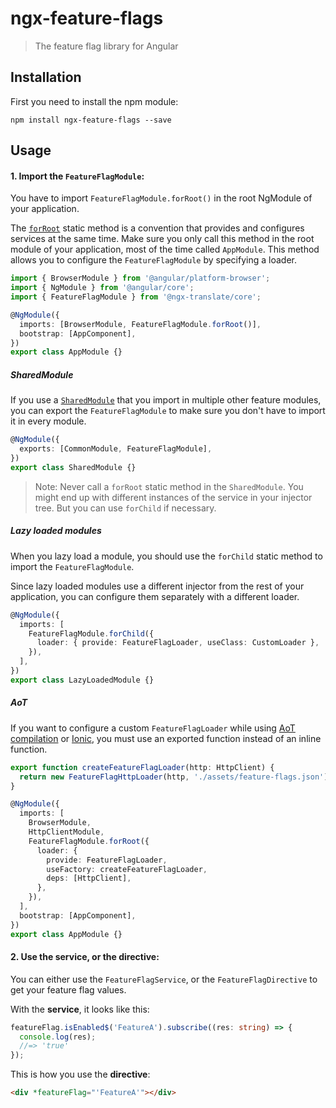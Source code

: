 # ngx-feature-flags

> The feature flag library for Angular

## Installation

First you need to install the npm module:

```
npm install ngx-feature-flags --save
```

## Usage

#### 1. Import the `FeatureFlagModule`:

You have to import `FeatureFlagModule.forRoot()` in the root NgModule of your application.

The [`forRoot`](https://angular.io/api/router/RouterModule#forroot) static method is a convention that provides and configures services at the same time.
Make sure you only call this method in the root module of your application, most of the time called `AppModule`.
This method allows you to configure the `FeatureFlagModule` by specifying a loader.

```ts
import { BrowserModule } from '@angular/platform-browser';
import { NgModule } from '@angular/core';
import { FeatureFlagModule } from '@ngx-translate/core';

@NgModule({
  imports: [BrowserModule, FeatureFlagModule.forRoot()],
  bootstrap: [AppComponent],
})
export class AppModule {}
```

##### SharedModule

If you use a [`SharedModule`](https://angular.io/guide/sharing-ngmodules) that you import in multiple other feature modules,
you can export the `FeatureFlagModule` to make sure you don't have to import it in every module.

```ts
@NgModule({
  exports: [CommonModule, FeatureFlagModule],
})
export class SharedModule {}
```

> Note: Never call a `forRoot` static method in the `SharedModule`. You might end up with different instances of the service in your injector tree. But you can use `forChild` if necessary.

##### Lazy loaded modules

When you lazy load a module, you should use the `forChild` static method to import the `FeatureFlagModule`.

Since lazy loaded modules use a different injector from the rest of your application, you can configure them separately with a different loader.

```ts
@NgModule({
  imports: [
    FeatureFlagModule.forChild({
      loader: { provide: FeatureFlagLoader, useClass: CustomLoader },
    }),
  ],
})
export class LazyLoadedModule {}
```

##### AoT

If you want to configure a custom `FeatureFlagLoader` while using [AoT compilation](https://angular.io/docs/ts/latest/cookbook/aot-compiler.html) or [Ionic](http://ionic.io/), you must use an exported function instead of an inline function.

```ts
export function createFeatureFlagLoader(http: HttpClient) {
  return new FeatureFlagHttpLoader(http, './assets/feature-flags.json');
}

@NgModule({
  imports: [
    BrowserModule,
    HttpClientModule,
    FeatureFlagModule.forRoot({
      loader: {
        provide: FeatureFlagLoader,
        useFactory: createFeatureFlagLoader,
        deps: [HttpClient],
      },
    }),
  ],
  bootstrap: [AppComponent],
})
export class AppModule {}
```

#### 2. Use the service, or the directive:

You can either use the `FeatureFlagService`, or the `FeatureFlagDirective` to get your feature flag values.

With the **service**, it looks like this:

```ts
featureFlag.isEnabled$('FeatureA').subscribe((res: string) => {
  console.log(res);
  //=> 'true'
});
```

This is how you use the **directive**:

```html
<div *featureFlag="'FeatureA'"></div>
```
